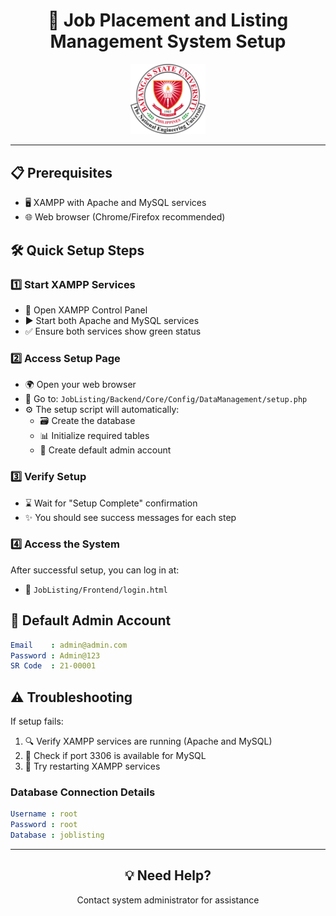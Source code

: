 <div align="center">

# 🚀 Job Placement and Listing Management System Setup

<img src="JobListing/Assets/Images/BatStateU-NEU-Logo.png" width="120">

</div>

---

## 📋 Prerequisites
- 🖥️ XAMPP with Apache and MySQL services
- 🌐 Web browser (Chrome/Firefox recommended)

## 🛠️ Quick Setup Steps

### 1️⃣ Start XAMPP Services
- 📱 Open XAMPP Control Panel
- ▶️ Start both Apache and MySQL services
- ✅ Ensure both services show green status

### 2️⃣ Access Setup Page
- 🌍 Open your web browser
- 📂 Go to: `JobListing/Backend/Core/Config/DataManagement/setup.php`
- ⚙️ The setup script will automatically:
  - 🗃️ Create the database
  - 📊 Initialize required tables
  - 👤 Create default admin account

### 3️⃣ Verify Setup
- ⌛ Wait for "Setup Complete" confirmation
- ✨ You should see success messages for each step

### 4️⃣ Access the System
After successful setup, you can log in at:
- 🔑 `JobListing/Frontend/login.html`

## 👑 Default Admin Account
```yaml
Email    : admin@admin.com
Password : Admin@123
SR Code  : 21-00001
```

## ⚠️ Troubleshooting

If setup fails:
1. 🔍 Verify XAMPP services are running (Apache and MySQL)
2. 📡 Check if port 3306 is available for MySQL
3. 🔄 Try restarting XAMPP services

### Database Connection Details
```yaml
Username : root
Password : root
Database : joblisting
```

---

<div align="center">

## 💡 Need Help?
Contact system administrator for assistance

</div>